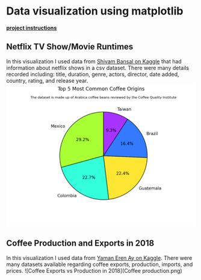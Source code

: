 # Data visualization using matplotlib #

[**project instructions** ](https://github.com/mikeizbicki/cmc-csci040/tree/2021fall/hw_02)

## Netflix TV Show/Movie Runtimes
In this visualization I used data from [Shivam Bansal on Kaggle](https://www.kaggle.com/shivamb/netflix-shows) that had information about netflix shows in a csv dataset. There were many details recorded including: title, duration, genre, actors, director, date added, country, rating, and release year. 
![Pie Chart](Pie.png)

## Coffee Production and Exports in 2018
In this visualization I used data from [Yaman Eren Ay on Kaggle](https://www.kaggle.com/yamaerenay/ico-coffee-dataset-worldwide?select=total-production.csv). There were many datasets available regarding coffee exports, production, imports, and prices. 
![Coffee Exports vs Production in 2018](Coffee production.png)
